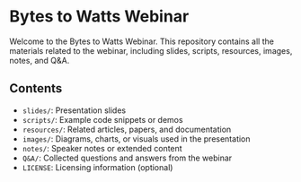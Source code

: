 # Bytes to Watts Webinar

Welcome to the Bytes to Watts Webinar. This repository contains all the materials related to the webinar, including slides, scripts, resources, images, notes, and Q&A.

## Contents

- `slides/`: Presentation slides
- `scripts/`: Example code snippets or demos
- `resources/`: Related articles, papers, and documentation
- `images/`: Diagrams, charts, or visuals used in the presentation
- `notes/`: Speaker notes or extended content
- `Q&A/`: Collected questions and answers from the webinar
- `LICENSE`: Licensing information (optional)
